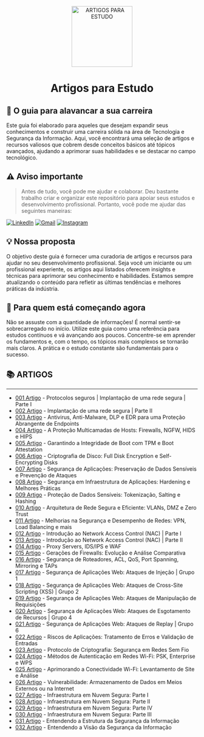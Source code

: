 <p align="center">
  <a href="https://www.scnsoft.com/blog-pictures/infrastructure/noc.png">
    <img src="./images/guia.png" alt="ARTIGOS PARA ESTUDO" width="160" height="160">
  </a>
  <h1 align="center">Artigos para Estudo</h1>
</p>

## :dart: O guia para alavancar a sua carreira

Este guia foi elaborado para aqueles que desejam expandir seus conhecimentos e construir uma carreira sólida na área de Tecnologia e Segurança da Informação. Aqui, você encontrará uma seleção de artigos e recursos valiosos que cobrem desde conceitos básicos até tópicos avançados, ajudando a aprimorar suas habilidades e se destacar no campo tecnológico.

## ⚠️ Aviso importante

> Antes de tudo, você pode me ajudar e colaborar. Deu bastante trabalho criar e organizar este repositório para apoiar seus estudos e desenvolvimento profissional. Portanto, você pode me ajudar das seguintes maneiras:

[![LinkedIn](https://img.shields.io/badge/-LinkedIn-%230077B5?style=for-the-badge&logo=linkedin&logoColor=white)](https://www.linkedin.com/in/gabriel-oliveira-215812184/)
[![Gmail](https://img.shields.io/badge/-Gmail-%23333?style=for-the-badge&logo=gmail&logoColor=white)](mailto:noc@controleti.net)
[![Instagram](https://img.shields.io/badge/-Instagram-%23E4405F?style=for-the-badge&logo=instagram&logoColor=white)](https://www.instagram.com/analistagabriel.exe/)

## 💡 Nossa proposta

O objetivo deste guia é fornecer uma curadoria de artigos e recursos para ajudar no seu desenvolvimento profissional. Seja você um iniciante ou um profissional experiente, os artigos aqui listados oferecem insights e técnicas para aprimorar seu conhecimento e habilidades. Estamos sempre atualizando o conteúdo para refletir as últimas tendências e melhores práticas da indústria.

## :beginner: Para quem está começando agora

Não se assuste com a quantidade de informações! É normal sentir-se sobrecarregado no início. Utilize este guia como uma referência para estudos contínuos e vá avançando aos poucos. Concentre-se em aprender os fundamentos e, com o tempo, os tópicos mais complexos se tornarão mais claros. A prática e o estudo constante são fundamentais para o sucesso.

## 📚 ARTIGOS

---------------------------------
- [001 Artigo](https://github.com/4N4L1St4/4N4L1St4/blob/main/Artigos%20de%20Estudo/Artigos/A00001%20-%20Implanta%C3%A7%C3%A3o%20de%20uma%20rede%20segura_p1.md) - Protocolos seguros | Implantação de uma rede segura | Parte I
- [002 Artigo](https://github.com/4N4L1St4/4N4L1St4/blob/main/Artigos%20de%20Estudo/Artigos/A00002%20-%20Implanta%C3%A7%C3%A3o%20de%20uma%20rede%20segura_p2.md) - Implantação de uma rede segura | Parte II
- [003 Artigo](https://github.com/4N4L1St4/4N4L1St4/blob/main/Artigos%20de%20Estudo/Artigos/A00003%20-%20Antivirus%2C%20Anti-Malware%2C%20DLP%20e%20EDR%20para%20uma%20Prote%C3%A7%C3%A3o%20Abrangente%20de%20Endpoints.md) - Antivirus, Anti-Malware, DLP e EDR para uma Proteção Abrangente de Endpoints
- [004 Artigo](https://github.com/4N4L1St4/4N4L1St4/blob/main/Artigos%20de%20Estudo/Artigos/A00004%20-%20A%20Prote%C3%A7%C3%A3o%20Multicamadas%20de%20Hosts%20-%20Explorando%20Firewalls%2C%20NGFW%2C%20HIDS%20e%20HIPS%20para%20uma%20Seguran%C3%A7a%20Abrangente.md) - A Proteção Multicamadas de Hosts: Firewalls, NGFW, HIDS e HIPS
- [005 Artigo](https://github.com/4N4L1St4/4N4L1St4/blob/main/Artigos%20de%20Estudo/Artigos/A00005%20-%20Garantindo%20a%20Integridade%20de%20Boot%20com%20Trusted%20Platform%20Module%20%28TPM%29%20e%20Boot%20Attestation.md) - Garantindo a Integridade de Boot com TPM e Boot Attestation
- [006 Artigo](https://github.com/4N4L1St4/4N4L1St4/blob/main/Artigos%20de%20Estudo/Artigos/A00006%20-%20Prote%C3%A7%C3%A3o%20Avan%C3%A7ada%20de%20Dados%20-%20Criptografia%20de%20Disco_Drive%20Amig%C3%A1vel%20ao%20Usu%C3%A1rio%20para%20Full%20Disk%20Encryption%20e%20Self-Encrypting%20Disks.md) - Criptografia de Disco: Full Disk Encryption e Self-Encrypting Disks
- [007 Artigo](https://github.com/4N4L1St4/4N4L1St4/blob/main/Artigos%20de%20Estudo/Artigos/A00007%20-%20Protegendo%20a%20Era%20Digital%20-%20Seguran%C3%A7a%20de%20Aplica%C3%A7%C3%B5es.md) - Segurança de Aplicações: Preservação de Dados Sensíveis e Prevenção de Ataques
- [008 Artigo](https://github.com/4N4L1St4/4N4L1St4/blob/main/Artigos%20de%20Estudo/Artigos/A00008%20-%20Seguran%C3%A7a%20em%20Infraestrutura%20de%20Aplica%C3%A7%C3%B5es%20-%20Hardening%20e%20Melhores%20Pr%C3%A1ticas.md) - Segurança em Infraestrutura de Aplicações: Hardening e Melhores Práticas
- [009 Artigo](https://github.com/4N4L1St4/4N4L1St4/blob/main/Artigos%20de%20Estudo/Artigos/A00009%20-%20Prote%C3%A7%C3%A3o%20de%20Dados%20Sens%C3%ADveis%20em%20Bancos%20de%20Dados.md) - Proteção de Dados Sensíveis: Tokenização, Salting e Hashing
- [010 Artigo](https://github.com/4N4L1St4/4N4L1St4/blob/main/Artigos%20de%20Estudo/Artigos/A00010%20-%20Arquitetura%20de%20Rede%20Segura%20e%20Eficiente.md) - Arquitetura de Rede Segura e Eficiente: VLANs, DMZ e Zero Trust
- [011 Artigo](https://github.com/4N4L1St4/4N4L1St4/blob/main/Artigos%20de%20Estudo/Artigos/A00011%20-%20Melhorias%20na%20Seguran%C3%A7a%20e%20Desempenho%20de%20Redes.md) - Melhorias na Segurança e Desempenho de Redes: VPN, Load Balancing e mais
- [012 Artigo](https://github.com/4N4L1St4/4N4L1St4/blob/main/Artigos%20de%20Estudo/Artigos/A00012%20-%20Introdu%C3%A7%C3%A3o%20ao%20Network%20Access%20Control%20%28NAC%29%20P1.md) - Introdução ao Network Access Control (NAC) | Parte I
- [013 Artigo](https://github.com/4N4L1St4/4N4L1St4/blob/main/Artigos%20de%20Estudo/Artigos/A00013%20-%20Introdu%C3%A7%C3%A3o%20ao%20Network%20Access%20Control%20%28NAC%29%20P2.md) - Introdução ao Network Access Control (NAC) | Parte II
- [014 Artigo](https://github.com/4N4L1St4/4N4L1St4/blob/main/Artigos%20de%20Estudo/Artigos/A00014%20-%20Proxy%20Servers%2C%20IDS_IPS%20e%20WAF.md) - Proxy Servers, IDS/IPS e WAF
- [015 Artigo](https://github.com/4N4L1St4/4N4L1St4/blob/main/Artigos%20de%20Estudo/Artigos/A00015%20-%20Gera%C3%A7%C3%B5es%20de%20Firewalls.md) - Gerações de Firewalls: Evolução e Análise Comparativa
- [016 Artigo](https://github.com/4N4L1St4/4N4L1St4/blob/main/Artigos%20de%20Estudo/Artigos/A00016%20-%20Explorando%20os%20Fundamentos%20de%20Redes.md) - Segurança de Roteadores, ACL, QoS, Port Spanning, Mirroring e TAPs
- [017 Artigo](https://github.com/4N4L1St4/4N4L1St4/blob/main/Artigos%20de%20Estudo/Artigos/A00017%20-%20Seguran%C3%A7a%20de%20Aplica%C3%A7%C3%B5es%20Web%20-%20Ataques%20de%20Inje%C3%A7%C3%A3o%20Grupo%201.md) - Segurança de Aplicações Web: Ataques de Injeção | Grupo 1
- [018 Artigo](https://github.com/4N4L1St4/4N4L1St4/blob/main/Artigos%20de%20Estudo/Artigos/A00018%20-%20Seguran%C3%A7a%20de%20Aplica%C3%A7%C3%B5es%20Web%20-%20Ataques%20de%20Cross-Site%20Scripting%20%28XSS%29%20Grupo%202.md) - Segurança de Aplicações Web: Ataques de Cross-Site Scripting (XSS) | Grupo 2
- [019 Artigo](https://github.com/4N4L1St4/4N4L1St4/blob/main/Artigos%20de%20Estudo/Artigos/A00019%20-%20Seguran%C3%A7a%20de%20Aplica%C3%A7%C3%B5es%20Web%20-%20Ataques%20de%20Manipula%C3%A7%C3%A3o%20de%20Requisi%C3%A7%C3%B5es.md) - Segurança de Aplicações Web: Ataques de Manipulação de Requisições
- [020 Artigo](https://github.com/4N4L1St4/4N4L1St4/blob/main/Artigos%20de%20Estudo/Artigos/A00020%20-%20Seguran%C3%A7a%20de%20Aplica%C3%A7%C3%B5es%20Web%20-%20Ataques%20de%20Esgotamento%20de%20Recursos%20Grupo%204.md) - Segurança de Aplicações Web: Ataques de Esgotamento de Recursos | Grupo 4
- [021 Artigo](https://github.com/4N4L1St4/4N4L1St4/blob/main/Artigos%20de%20Estudo/Artigos/A00021%20-%20Seguran%C3%A7a%20de%20Aplica%C3%A7%C3%B5es%20Web%20-%20Ataques%20de%20Replay%20Grupo%206.md) - Segurança de Aplicações Web: Ataques de Replay | Grupo 6
- [022 Artigo](https://github.com/4N4L1St4/4N4L1St4/blob/main/Artigos%20de%20Estudo/Artigos/A00022%20-%20Riscos%20de%20Aplica%C3%A7%C3%B5es.md) - Riscos de Aplicações: Tratamento de Erros e Validação de Entradas
- [023 Artigo](https://github.com/4N4L1St4/4N4L1St4/blob/main/Artigos%20de%20Estudo/Artigos/A00023%20-%20Protocolo%20de%20Criptografia%20em%20Redes%20Sem%20Fio.md) - Protocolo de Criptografia: Segurança em Redes Sem Fio
- [024 Artigo](https://github.com/4N4L1St4/4N4L1St4/blob/main/Artigos%20de%20Estudo/Artigos/A00024%20-%20M%C3%A9todos%20de%20Autentica%C3%A7%C3%A3o%20em%20Wi-Fi.md) - Métodos de Autenticação em Redes Wi-Fi: PSK, Enterprise e WPS
- [025 Artigo](https://github.com/4N4L1St4/4N4L1St4/blob/main/Artigos%20de%20Estudo/Artigos/A00025%20-%20Aprimorando%20a%20Conectividade%20Wi-Fi.md) - Aprimorando a Conectividade Wi-Fi: Levantamento de Site e Análise
- [026 Artigo](https://github.com/4N4L1St4/4N4L1St4/blob/main/Artigos%20de%20Estudo/Artigos/A00026%20-%20Vulnerabilidade%20em%20Manter%20Dados%20da%20Empresa%20em%20Contas.md) - Vulnerabilidade: Armazenamento de Dados em Meios Externos ou na Internet
- [027 Artigo](https://github.com/4N4L1St4/4N4L1St4/blob/main/Artigos%20de%20Estudo/Artigos/A00027%20-%20Infraestrutura%20em%20Nuvem%20Segura%20Parte%201.md) - Infraestrutura em Nuvem Segura: Parte I
- [028 Artigo](https://github.com/4N4L1St4/4N4L1St4/blob/main/Artigos%20de%20Estudo/Artigos/A00028%20-%20Infraestrutura%20em%20Nuvem%20Segura%20Parte%202.md) - Infraestrutura em Nuvem Segura: Parte II
- [029 Artigo](https://github.com/4N4L1St4/4N4L1St4/blob/main/Artigos%20de%20Estudo/Artigos/A00029%20-%20Infraestrutura%20em%20Nuvem%20Segura%20Parte%204.md) - Infraestrutura em Nuvem Segura: Parte IV
- [030 Artigo](https://github.com/4N4L1St4/4N4L1St4/blob/main/Artigos%20de%20Estudo/Artigos/A00030%20-%20Infraestrutura%20em%20Nuvem%20Segura%20Parte%203.md) - Infraestrutura em Nuvem Segura: Parte III
- [031 Artigo](https://github.com/4N4L1St4/4N4L1St4/blob/main/Artigos%20de%20Estudo/Artigos/A00031%20-%20Entendendo%20a%20estrutura%20da%20Seguranca%20da%20Informacao.md) - Entendendo a Estrutura da Segurança da Informação
- [032 Artigo](https://github.com/4N4L1St4/4N4L1St4/blob/main/Artigos%20de%20Estudo/Artigos/A00031%20-%20Entendendo%20a%20visao%20da%20Seguranca%20da%20Informacao.md) - Entendendo a Visão da Segurança da Informação


